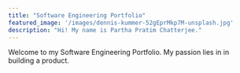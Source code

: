 ```yaml
---
title: "Software Engineering Portfolio"
featured_image: '/images/dennis-kummer-52gEprMkp7M-unsplash.jpg'
description: "Hi! My name is Partha Pratim Chatterjee."
---
```

Welcome to my Software Engineering Portfolio. My passion lies in in building a product.

